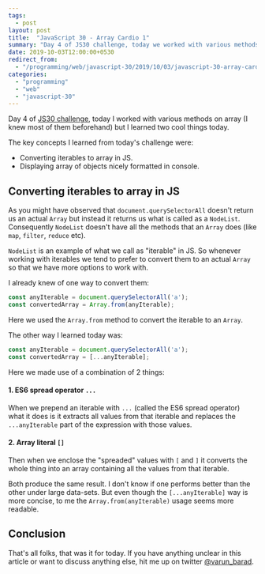 ```yaml
---
tags:
  - post
layout: post
title:  "JavaScript 30 - Array Cardio 1"
summary: "Day 4 of JS30 challenge, today we worked with various methods on array and I learned one nifty trick of displaying them in console."
date: 2019-10-03T12:00:00+0530
redirect_from:
  - "/programming/web/javascript-30/2019/10/03/javascript-30-array-cardio-1.html"
categories:
  - "programming"
  - "web"
  - "javascript-30"
---
```


Day 4 of [JS30 challenge][js30-website], today I worked with various methods on array (I knew most of them beforehand) but I learned two cool things today.

The key concepts I learned from today's challenge were:

- Converting iterables to array in JS.
- Displaying array of objects nicely formatted in console.

## Converting iterables to array in JS

As you might have observed that `document.querySelectorAll` doesn't return us an actual `Array` but instead it returns us what is called as a `NodeList`. Consequently `NodeList` doesn't have all the methods that an `Array` does (like `map`, `filter`, `reduce` etc).

`NodeList` is an example of what we call as "iterable" in JS. So whenever working with iterables we tend to prefer to convert them to an actual `Array` so that we have more options to work with.

I already knew of one way to convert them:

```javascript
const anyIterable = document.querySelectorAll('a');
const convertedArray = Array.from(anyIterable);
```

Here we used the `Array.from` method to convert the iterable to an `Array`.

The other way I learned today was:

```javascript
const anyIterable = document.querySelectorAll('a');
const convertedArray = [...anyIterable];
```

Here we made use of a combination of 2 things:

#### 1. ES6 spread operator `...`
When we prepend an iterable with `...` (called the ES6 spread operator) what it does is it extracts all values from that iterable and replaces the `...anyIterable` part of the expression with those values.
#### 2. Array literal `[]`
Then when we enclose the "spreaded" values with `[` and `]` it converts the whole thing into an array containing all the values from that iterable.

Both produce the same result. I don't know if one performs better than the other under large data-sets. But even though the `[...anyIterable]` way is more concise, to me the `Array.from(anyIterable)` usage seems more readable.

## Conclusion

That's all folks, that was it for today. If you have anything unclear in this article or want to discuss anything else, hit me up on twitter [@varun_barad][varun-twitter].

[js30-website]: https://javascript30.com
[varun-twitter]: https://twitter.com/varun_barad
